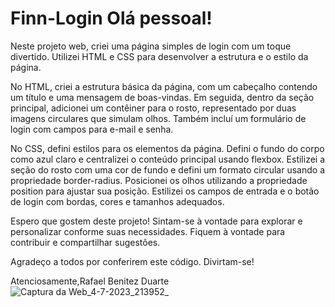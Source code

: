 # Finn-Login Olá pessoal!

Neste projeto web, criei uma página simples de login com um toque divertido. Utilizei HTML e CSS para desenvolver a estrutura e o estilo da página.

No HTML, criei a estrutura básica da página, com um cabeçalho contendo um título e uma mensagem de boas-vindas. Em seguida, dentro da seção principal, adicionei um contêiner para o rosto, representado por duas imagens circulares que simulam olhos. Também incluí um formulário de login com campos para e-mail e senha.

No CSS, defini estilos para os elementos da página. Defini o fundo do corpo como azul claro e centralizei o conteúdo principal usando flexbox. Estilizei a seção do rosto com uma cor de fundo e defini um formato circular usando a propriedade border-radius. Posicionei os olhos utilizando a propriedade position para ajustar sua posição. Estilizei os campos de entrada e o botão de login com bordas, cores e tamanhos adequados.

Espero que gostem deste projeto! Sintam-se à vontade para explorar e personalizar conforme suas necessidades. Fiquem à vontade para contribuir e compartilhar sugestões.

Agradeço a todos por conferirem este código. Divirtam-se!

Atenciosamente,Rafael Benitez Duarte![Captura da Web_4-7-2023_213952_](https://github.com/rafaelbenitezduartesharp/Finn-Login/assets/109101648/b04efef0-2497-4ad4-aa66-d6fc465e8b8d)
